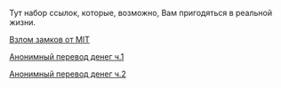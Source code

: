 Тут набор ссылок, которые, возможно, Вам пригодяться в реальной жизни.

[Взлом замков от MIT](https://github.com/CerberusIncorporated/study/blob/master/%D0%92%D1%81%D1%8F%D1%87%D0%B8%D0%BD%D0%B0/Rukovodstvo_MIT_po_otkryvaniyu_zamkov_otmychkoii.pdf)

[Анонимный перевод денег ч.1](https://telegra.ph/Kak-obezopasit-sebya-9-tryukov-dlya-linuksoidov-11-13)

[Анонимный перевод денег ч.2](http://telegra.ph/Kak-anonimno-vyvodit-dengi-ch-2-11-16)

